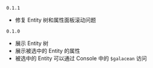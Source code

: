 `0.1.1`

- 修复 Entity 树和属性面板滚动问题

`0.1.0`

- 展示 Entity 树
- 展示被选中的 Entity 的属性
- 被选中的 Entity 可以通过 Console 中的 `$galacean` 访问

